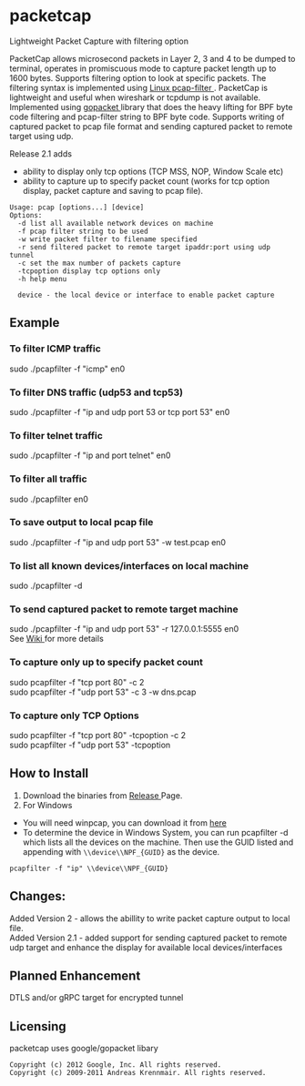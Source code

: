 # packetcap
Lightweight Packet Capture with filtering option 

PacketCap allows microsecond packets in Layer 2, 3 and 4 to be dumped to terminal, operates in promiscuous mode to capture packet length up to 1600 bytes. Supports filtering option to look at specific packets. The filtering syntax is implemented using <a href="https://linux.die.net/man/7/pcap-filter"> Linux pcap-filter </a>. PacketCap is lightweight and useful when wireshark or tcpdump is not available. Implemented using <a href="https://github.com/google/gopacket"> gopacket </a> library that does the heavy lifting for BPF byte code filtering and pcap-filter string to BPF byte code. Supports writing of captured packet to pcap file format and sending captured packet to remote target using udp.

Release 2.1 adds 
- ability to display only tcp options (TCP MSS, NOP, Window Scale etc)
- ability to capture up to specify packet count (works for tcp option display, packet capture and saving to pcap file).

```
Usage: pcap [options...] [device]
Options: 
  -d list all available network devices on machine
  -f pcap filter string to be used
  -w write packet filter to filename specified
  -r send filtered packet to remote target ipaddr:port using udp tunnel
  -c set the max number of packets capture
  -tcpoption display tcp options only
  -h help menu
  
  device - the local device or interface to enable packet capture

  ```

## Example

### To filter ICMP traffic
sudo ./pcapfilter -f "icmp" en0

### To filter DNS traffic (udp53 and tcp53)
sudo ./pcapfilter -f "ip and udp port 53 or tcp port 53" en0

### To filter telnet traffic
sudo ./pcapfilter -f "ip and port telnet" en0

### To filter all traffic
sudo ./pcapfilter en0

### To save output to local pcap file
sudo ./pcapfilter -f "ip and udp port 53" -w test.pcap en0

### To list all known devices/interfaces on local machine
sudo ./pcapfilter -d

### To send captured packet to remote target machine
sudo ./pcapfilter -f "ip and udp port 53" -r 127.0.0.1:5555 en0 <br>
See <a href="https://github.com/maxng07/packetcap/wiki"> Wiki </a> for more details

### To capture only up to specify packet count
sudo pcapfilter -f "tcp port 80" -c 2 </br>
sudo pcapfilter -f "udp port 53" -c 3 -w dns.pcap

### To capture only TCP Options
sudo pcapfilter -f "tcp port 80" -tcpoption -c 2 </br>
sudo pcapfilter -f "udp port 53" -tcpoption

## How to Install
1. Download the binaries from <a href="https://github.com/maxng07/packetcap/releases"> Release </a> Page.
2. For Windows
* You will need winpcap, you can download it from <a href="https://www.winpcap.org"> here </a>
* To determine the device in Windows System, you can run pcapfilter -d which lists all the devices on the machine. Then use the GUID listed and appending with `\\device\\NPF_{GUID}` as the device.

`pcapfilter -f "ip" \\device\\NPF_{GUID}`

## Changes:
Added Version 2 - allows the abillity to write packet capture output to local file. </br>
Added Version 2.1 - added support for sending captured packet to remote udp target and enhance the display for available local devices/interfaces

## Planned Enhancement
DTLS and/or gRPC target for encrypted tunnel

## Licensing
packetcap uses google/gopacket libary

```
Copyright (c) 2012 Google, Inc. All rights reserved.
Copyright (c) 2009-2011 Andreas Krennmair. All rights reserved.
```
